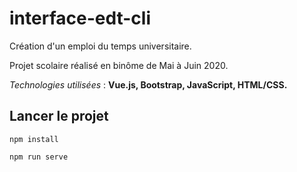 # interface-edt-cli

Création d'un emploi du temps universitaire.

Projet scolaire réalisé en binôme de Mai à Juin 2020.

_Technologies utilisées_ : **Vue.js, Bootstrap, JavaScript, HTML/CSS.**


## Lancer le projet
```
npm install
```

```
npm run serve
```
